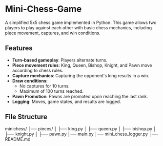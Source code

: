 # Mini-Chess-Game

A simplified 5x5 chess game implemented in Python. This game allows two players to play against each other with basic chess mechanics, including piece movement, captures, and win conditions.

## Features

- **Turn-based gameplay**: Players alternate turns.
- **Piece movement rules**: King, Queen, Bishop, Knight, and Pawn move according to chess rules.
- **Capture mechanics**: Capturing the opponent's king results in a win.
- **Draw conditions**:
  - No captures for 10 turns.
  - Maximum of 100 turns reached.
- **Pawn Promotion**: Pawns are promoted upon reaching the last rank.
- **Logging**: Moves, game states, and results are logged.

## File Structure

minichess/
│── pieces/
│   ├── king.py
│   ├── queen.py
│   ├── bishop.py
│   ├── knight.py
│   ├── pawn.py
│── main.py
│── mini_chess_logger.py
│── README.md
